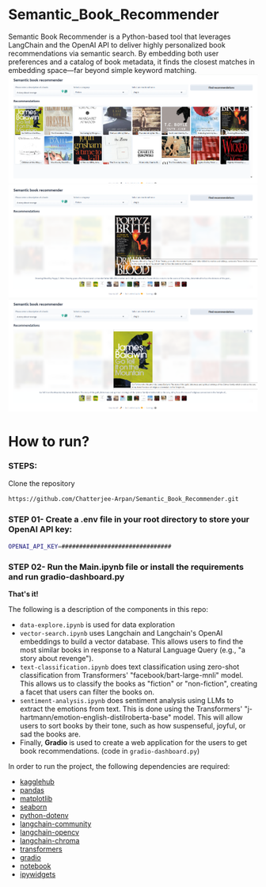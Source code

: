# Semantic_Book_Recommender
Semantic Book Recommender is a Python-based tool that leverages LangChain and the OpenAI API to deliver highly personalized book recommendations via semantic search. By embedding both user preferences and a catalog of book metadata, it finds the closest matches in embedding space—far beyond simple keyword matching.
![Book Recommender Dashboard](Images/Book_Recommend_Dashboard.png)
![Selected Book 1](Images/Selection_Book_1.png)
![Selected Book 2](Images/Selection_Book_2.png)

# How to run?
### STEPS:

Clone the repository

```bash
https://github.com/Chatterjee-Arpan/Semantic_Book_Recommender.git
```
### STEP 01- Create a .env file in your root directory to store your OpenAI API key:

```bash
OPENAI_API_KEY=###############################
```

### STEP 02- Run the Main.ipynb file or install the requirements and run gradio-dashboard.py
**That's it!**

The following is a description of the components in this repo:
* `data-explore.ipynb` is used for data exploration
* `vector-search.ipynb` uses Langchain and Langchain's OpenAI embeddings to build a vector database. This allows users to find the most similar books in response to a Natural Language Query (e.g., "a story about revenge").
* `text-classification.ipynb` does text classification using zero-shot classification from Transformers' "facebook/bart-large-mnli" model. This allows us to classify the books as "fiction" or "non-fiction", creating a facet that users can filter the books on.
* `sentiment-analysis.ipynb` does sentiment analysis using LLMs to extract the emotions from text. This is done using the Transformers' "j-hartmann/emotion-english-distilroberta-base" model. This will allow users to sort books by their tone, such as how suspenseful, joyful, or sad the books are.
* Finally, **Gradio** is used to create a web application for the users to get book recommendations. (code in `gradio-dashboard.py`)


In order to run the project, the following dependencies are required:
* [kagglehub](https://pypi.org/project/kagglehub/)
* [pandas](https://pypi.org/project/pandas/)
* [matplotlib](https://pypi.org/project/matplotlib/)
* [seaborn](https://pypi.org/project/seaborn/)
* [python-dotenv](https://pypi.org/project/python-dotenv/)
* [langchain-community](https://pypi.org/project/langchain-community/)
* [langchain-opencv](https://pypi.org/project/langchain-opencv/)
* [langchain-chroma](https://pypi.org/project/langchain-chroma/)
* [transformers](https://pypi.org/project/transformers/)
* [gradio](https://pypi.org/project/gradio/)
* [notebook](https://pypi.org/project/notebook/)
* [ipywidgets](https://pypi.org/project/ipywidgets/)
